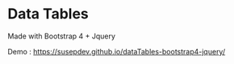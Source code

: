 # Data Tables
Made with Bootstrap 4  + Jquery

Demo : https://susepdev.github.io/dataTables-bootstrap4-jquery/
